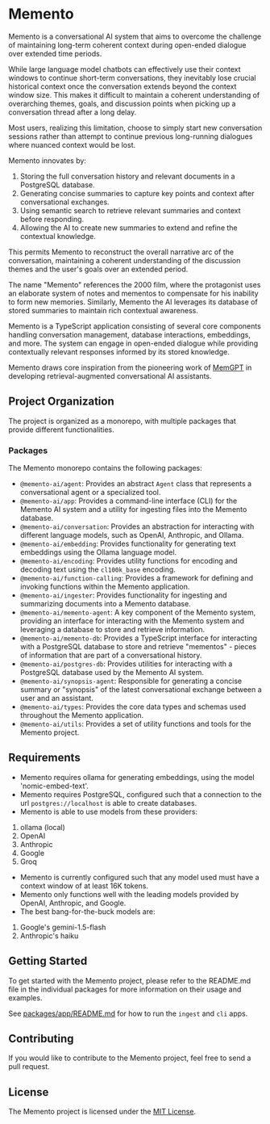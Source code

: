 # Memento

Memento is a conversational AI system that aims to overcome the challenge of maintaining long-term coherent context during open-ended dialogue over extended time periods.

While large language model chatbots can effectively use their context windows to continue short-term conversations, they inevitably lose crucial historical context once the conversation extends beyond the context window size. This makes it difficult to maintain a coherent understanding of overarching themes, goals, and discussion points when picking up a conversation thread after a long delay.

Most users, realizing this limitation, choose to simply start new conversation sessions rather than attempt to continue previous long-running dialogues where nuanced context would be lost.

Memento innovates by:

1. Storing the full conversation history and relevant documents in a PostgreSQL database.
2. Generating concise summaries to capture key points and context after conversational exchanges.
3. Using semantic search to retrieve relevant summaries and context before responding.
4. Allowing the AI to create new summaries to extend and refine the contextual knowledge.

This permits Memento to reconstruct the overall narrative arc of the conversation, maintaining a coherent understanding of the discussion themes and the user's goals over an extended period.

The name "Memento" references the 2000 film, where the protagonist uses an elaborate system of notes and mementos to compensate for his inability to form new memories. Similarly, Memento the AI leverages its database of stored summaries to maintain rich contextual awareness.

Memento is a TypeScript application consisting of several core components handling conversation management, database interactions, embeddings, and more. The system can engage in open-ended dialogue while providing contextually relevant responses informed by its stored knowledge.

Memento draws core inspiration from the pioneering work of [MemGPT](https://memgpt.readme.io/) in developing retrieval-augmented conversational AI assistants.

## Project Organization

The project is organized as a monorepo, with multiple packages that provide different functionalities.

### Packages

The Memento monorepo contains the following packages:

- `@memento-ai/agent`: Provides an abstract `Agent` class that represents a conversational agent or a specialized tool.
- `@memento-ai/app`: Provides a command-line interface (CLI) for the Memento AI system and a utility for ingesting files into the Memento database.
- `@memento-ai/conversation`: Provides an abstraction for interacting with different language models, such as OpenAI, Anthropic, and Ollama.
- `@memento-ai/embedding`: Provides functionality for generating text embeddings using the Ollama language model.
- `@memento-ai/encoding`: Provides utility functions for encoding and decoding text using the `cl100k_base` encoding.
- `@memento-ai/function-calling`: Provides a framework for defining and invoking functions within the Memento application.
- `@memento-ai/ingester`: Provides functionality for ingesting and summarizing documents into a Memento database.
- `@memento-ai/memento-agent`: A key component of the Memento system, providing an interface for interacting with the Memento system and leveraging a database to store and retrieve information.
- `@memento-ai/memento-db`: Provides a TypeScript interface for interacting with a PostgreSQL database to store and retrieve "mementos" - pieces of information that are part of a conversational history.
- `@memento-ai/postgres-db`: Provides utilities for interacting with a PostgreSQL database used by the Memento AI system.
- `@memento-ai/synopsis-agent`: Responsible for generating a concise summary or "synopsis" of the latest conversational exchange between a user and an assistant.
- `@memento-ai/types`: Provides the core data types and schemas used throughout the Memento application.
- `@memento-ai/utils`: Provides a set of utility functions and tools for the Memento project.

## Requirements
- Memento requires ollama for generating embeddings, using the model 'nomic-embed-text'.
- Memento requires PostgreSQL, configured such that a connection to the url `postgres://localhost` is able to create databases.
- Memento is able to use models from these providers:
1. ollama (local)
2. OpenAI
3. Anthropic
4. Google
5. Groq
- Memento is currently configured such that any model used must have a context window of at least 16K tokens.
- Memento only functions well with the leading models provided by OpenAI, Anthropic, and Google.
- The best bang-for-the-buck models are:
1. Google's gemini-1.5-flash
2. Anthropic's haiku

## Getting Started

To get started with the Memento project, please refer to the README.md file in the individual packages for more information on their usage and examples.

See [packages/app/README.md](packages/app/README.md) for how to run the `ingest` and `cli` apps.

## Contributing

If you would like to contribute to the Memento project, feel free to send a pull request.

## License

The Memento project is licensed under the [MIT License](LICENSE).

